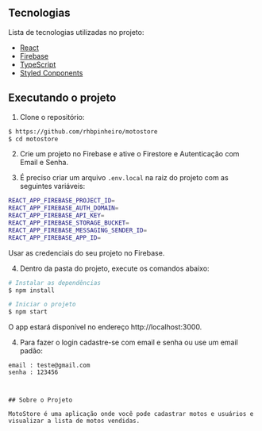 ## Tecnologias

Lista de tecnologias utilizadas no projeto:

- [React](https://reactjs.org)
- [Firebase](https://firebase.google.com/)
- [TypeScript](https://www.typescriptlang.org/)
- [Styled Conponents](https://styled-components.com/)

## Executando o projeto

1. Clone o repositório:

```bash
$ https://github.com/rhbpinheiro/motostore
$ cd motostore
```

2. Crie um projeto no Firebase e ative o Firestore e Autenticação com Email e Senha.


3. É preciso criar um arquivo `.env.local` na raiz do projeto com as seguintes variáveis:

```bash
REACT_APP_FIREBASE_PROJECT_ID=
REACT_APP_FIREBASE_AUTH_DOMAIN=
REACT_APP_FIREBASE_API_KEY=
REACT_APP_FIREBASE_STORAGE_BUCKET=
REACT_APP_FIREBASE_MESSAGING_SENDER_ID=
REACT_APP_FIREBASE_APP_ID=
```
Usar as credenciais do seu projeto no Firebase.

4. Dentro da pasta do projeto, execute os comandos abaixo:

```bash
# Instalar as dependências
$ npm install

# Iniciar o projeto
$ npm start
```
O app estará disponível no endereço http://localhost:3000.

4. Para fazer o login cadastre-se com email e senha ou use um email padão:

````
email : teste@gmail.com
senha : 123456



## Sobre o Projeto

MotoStore é uma aplicação onde você pode cadastrar motos e usuários e visualizar a lista de motos vendidas.